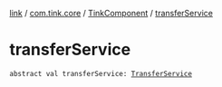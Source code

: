 [link](../../index.md) / [com.tink.core](../index.md) / [TinkComponent](index.md) / [transferService](./transfer-service.md)

# transferService

`abstract val transferService: `[`TransferService`](../../com.tink.service.transfer/-transfer-service/index.md)
